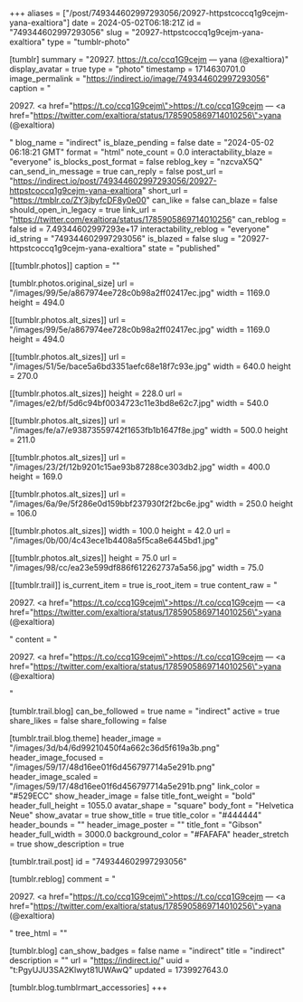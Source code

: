 +++
aliases = ["/post/749344602997293056/20927-httpstcoccq1g9cejm-yana-exaltiora"]
date = 2024-05-02T06:18:21Z
id = "749344602997293056"
slug = "20927-httpstcoccq1g9cejm-yana-exaltiora"
type = "tumblr-photo"

[tumblr]
summary = "20927. https://t.co/ccq1G9cejm — yana (@exaltiora)"
display_avatar = true
type = "photo"
timestamp = 1714630701.0
image_permalink = "https://indirect.io/image/749344602997293056"
caption = "<p>20927. <a href=\"https://t.co/ccq1G9cejm\">https://t.co/ccq1G9cejm</a> — <a href=\"https://twitter.com/exaltiora/status/1785905869714010256\">yana (@exaltiora)</a></p>"
blog_name = "indirect"
is_blaze_pending = false
date = "2024-05-02 06:18:21 GMT"
format = "html"
note_count = 0.0
interactability_blaze = "everyone"
is_blocks_post_format = false
reblog_key = "nzcvaX5Q"
can_send_in_message = true
can_reply = false
post_url = "https://indirect.io/post/749344602997293056/20927-httpstcoccq1g9cejm-yana-exaltiora"
short_url = "https://tmblr.co/ZY3jbyfcDF8y0e00"
can_like = false
can_blaze = false
should_open_in_legacy = true
link_url = "https://twitter.com/exaltiora/status/1785905869714010256"
can_reblog = false
id = 7.49344602997293e+17
interactability_reblog = "everyone"
id_string = "749344602997293056"
is_blazed = false
slug = "20927-httpstcoccq1g9cejm-yana-exaltiora"
state = "published"

[[tumblr.photos]]
caption = ""

[tumblr.photos.original_size]
url = "/images/99/5e/a867974ee728c0b98a2ff02417ec.jpg"
width = 1169.0
height = 494.0

[[tumblr.photos.alt_sizes]]
url = "/images/99/5e/a867974ee728c0b98a2ff02417ec.jpg"
width = 1169.0
height = 494.0

[[tumblr.photos.alt_sizes]]
url = "/images/51/5e/bace5a6bd3351aefc68e18f7c93e.jpg"
width = 640.0
height = 270.0

[[tumblr.photos.alt_sizes]]
height = 228.0
url = "/images/e2/bf/5d6c94bf0034723c11e3bd8e62c7.jpg"
width = 540.0

[[tumblr.photos.alt_sizes]]
url = "/images/fe/a7/e93873559742f1653fb1b1647f8e.jpg"
width = 500.0
height = 211.0

[[tumblr.photos.alt_sizes]]
url = "/images/23/2f/12b9201c15ae93b87288ce303db2.jpg"
width = 400.0
height = 169.0

[[tumblr.photos.alt_sizes]]
url = "/images/6a/9e/5f286e0d159bbf237930f2f2bc6e.jpg"
width = 250.0
height = 106.0

[[tumblr.photos.alt_sizes]]
width = 100.0
height = 42.0
url = "/images/0b/00/4c43ece1b4408a5f5ca8e6445bd1.jpg"

[[tumblr.photos.alt_sizes]]
height = 75.0
url = "/images/98/cc/ea23e599df886f612262737a5a56.jpg"
width = 75.0

[[tumblr.trail]]
is_current_item = true
is_root_item = true
content_raw = "<p>20927. <a href=\"https://t.co/ccq1G9cejm\">https://t.co/ccq1G9cejm</a> — <a href=\"https://twitter.com/exaltiora/status/1785905869714010256\">yana (@exaltiora)</a></p>"
content = "<p>20927. <a href=\"https://t.co/ccq1G9cejm\">https://t.co/ccq1G9cejm</a> &mdash; <a href=\"https://twitter.com/exaltiora/status/1785905869714010256\">yana (@exaltiora)</a></p>"

[tumblr.trail.blog]
can_be_followed = true
name = "indirect"
active = true
share_likes = false
share_following = false

[tumblr.trail.blog.theme]
header_image = "/images/3d/b4/6d99210450f4a662c36d5f619a3b.png"
header_image_focused = "/images/59/17/48d16ee01f6d456797714a5e291b.png"
header_image_scaled = "/images/59/17/48d16ee01f6d456797714a5e291b.png"
link_color = "#529ECC"
show_header_image = false
title_font_weight = "bold"
header_full_height = 1055.0
avatar_shape = "square"
body_font = "Helvetica Neue"
show_avatar = true
show_title = true
title_color = "#444444"
header_bounds = ""
header_image_poster = ""
title_font = "Gibson"
header_full_width = 3000.0
background_color = "#FAFAFA"
header_stretch = true
show_description = true

[tumblr.trail.post]
id = "749344602997293056"

[tumblr.reblog]
comment = "<p>20927. <a href=\"https://t.co/ccq1G9cejm\">https://t.co/ccq1G9cejm</a> — <a href=\"https://twitter.com/exaltiora/status/1785905869714010256\">yana (@exaltiora)</a></p>"
tree_html = ""

[tumblr.blog]
can_show_badges = false
name = "indirect"
title = "indirect"
description = ""
url = "https://indirect.io/"
uuid = "t:PgyUJU3SA2Klwyt81UWAwQ"
updated = 1739927643.0

[tumblr.blog.tumblrmart_accessories]
+++
